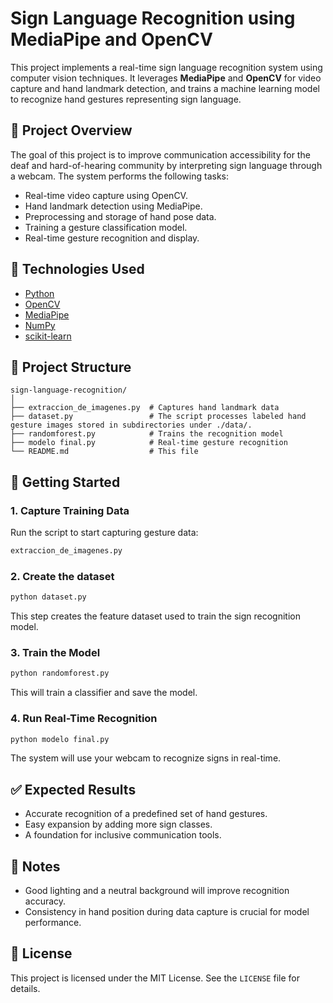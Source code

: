 
# Sign Language Recognition using MediaPipe and OpenCV

This project implements a real-time sign language recognition system using computer vision techniques. It leverages **MediaPipe** and **OpenCV** for video capture and hand landmark detection, and trains a machine learning model to recognize hand gestures representing sign language.

## 🚀 Project Overview

The goal of this project is to improve communication accessibility for the deaf and hard-of-hearing community by interpreting sign language through a webcam. The system performs the following tasks:

- Real-time video capture using OpenCV.
- Hand landmark detection using MediaPipe.
- Preprocessing and storage of hand pose data.
- Training a gesture classification model.
- Real-time gesture recognition and display.

## 🧰 Technologies Used

- [Python](https://www.python.org/)
- [OpenCV](https://opencv.org/)
- [MediaPipe](https://developers.google.com/mediapipe)
- [NumPy](https://numpy.org/)
- [scikit-learn](https://scikit-learn.org/)


## 📁 Project Structure

```
sign-language-recognition/
│                   
├── extraccion_de_imagenes.py  # Captures hand landmark data
├── dataset.py                 # The script processes labeled hand gesture images stored in subdirectories under ./data/.
├── randomforest.py            # Trains the recognition model
├── modelo final.py            # Real-time gesture recognition
└── README.md                  # This file
```

## 🧪 Getting Started



### 1. Capture Training Data

Run the script to start capturing gesture data:

```bash
extraccion_de_imagenes.py
```

### 2. Create the dataset

```bash
python dataset.py
```
This step creates the feature dataset used to train the sign recognition model.

### 3. Train the Model

```bash
python randomforest.py
```

This will train a classifier and save the model.

### 4. Run Real-Time Recognition

```bash
python modelo final.py
```

The system will use your webcam to recognize signs in real-time.

## ✅ Expected Results

- Accurate recognition of a predefined set of hand gestures.
- Easy expansion by adding more sign classes.
- A foundation for inclusive communication tools.

## 📌 Notes

- Good lighting and a neutral background will improve recognition accuracy.
- Consistency in hand position during data capture is crucial for model performance.

## 📄 License

This project is licensed under the MIT License. See the `LICENSE` file for details.
